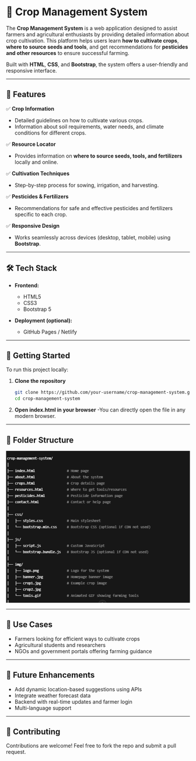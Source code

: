 # 🌾 Crop Management System

The **Crop Management System** is a web application designed to assist farmers and agricultural enthusiasts by providing detailed information about crop cultivation. This platform helps users learn **how to cultivate crops**, **where to source seeds and tools**, and get recommendations for **pesticides and other resources** to ensure successful farming.  

Built with **HTML**, **CSS**, and **Bootstrap**, the system offers a user-friendly and responsive interface.

---

## 📌 Features

✅ **Crop Information**  
- Detailed guidelines on how to cultivate various crops.  
- Information about soil requirements, water needs, and climate conditions for different crops.

✅ **Resource Locator**  
- Provides information on **where to source seeds, tools, and fertilizers** locally and online.  

✅ **Cultivation Techniques**  
- Step-by-step process for sowing, irrigation, and harvesting.  

✅ **Pesticides & Fertilizers**  
- Recommendations for safe and effective pesticides and fertilizers specific to each crop.  

✅ **Responsive Design**  
- Works seamlessly across devices (desktop, tablet, mobile) using **Bootstrap**.

---

## 🛠️ Tech Stack

- **Frontend:**  
  - HTML5  
  - CSS3  
  - Bootstrap 5  

- **Deployment (optional):**  
  - GitHub Pages / Netlify  

---

## 🚀 Getting Started

To run this project locally:  

1. **Clone the repository**  
   ```bash
   git clone https://github.com/your-username/crop-management-system.git
   cd crop-management-system
   ```
2. **Open index.html in your browser**
   -You can directly open the file in any modern browser.

 ---
 
 ## 📂 Folder Structure
![fileStructure](https://github.com/RGitLog18/Crop-Management-System/blob/main/file%20structure.PNG)

---

## 🎯 Use Cases
  - Farmers looking for efficient ways to cultivate crops 
  - Agricultural students and researchers
  - NGOs and government portals offering farming guidance

---

## 📌 Future Enhancements
   - Add dynamic location-based suggestions using APIs
   - Integrate weather forecast data
   - Backend with real-time updates and farmer login
   - Multi-language support

---

## 🙌 Contributing
   Contributions are welcome! Feel free to fork the repo and submit a pull request.
